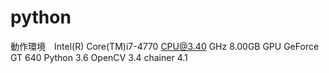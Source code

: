 # python
動作環境　Intel(R) Core(TM)i7-4770 CPU@3.40 GHz 8.00GB
GPU GeForce GT 640
Python 3.6
OpenCV 3.4
chainer 4.1
